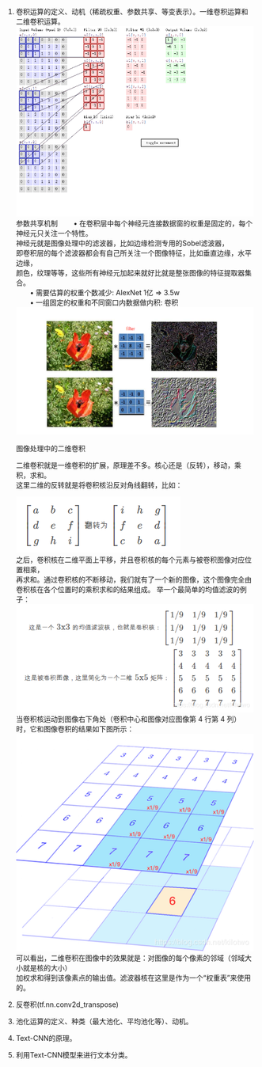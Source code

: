 1. 卷积运算的定义、动机（稀疏权重、参数共享、等变表示）。一维卷积运算和二维卷积运算。
    ![img](https://github.com/lbj000/nlp/blob/master/卷积运算.gif)  
    参数共享机制
　　•	在卷积层中每个神经元连接数据窗的权重是固定的，每个神经元只关注一个特性。  
      神经元就是图像处理中的滤波器，比如边缘检测专用的Sobel滤波器，  
      即卷积层的每个滤波器都会有自己所关注一个图像特征，比如垂直边缘，水平边缘，  
      颜色，纹理等等，这些所有神经元加起来就好比就是整张图像的特征提取器集合。  
　　•	需要估算的权重个数减少: AlexNet 1亿 => 3.5w  
　　•	一组固定的权重和不同窗口内数据做内积: 卷积  
    ![img](https://github.com/lbj000/nlp/blob/master/参数共享.png)  
    
    图像处理中的二维卷积

    二维卷积就是一维卷积的扩展，原理差不多。核心还是（反转），移动，乘积，求和。  
    这里二维的反转就是将卷积核沿反对角线翻转，比如：
    
    ![img](https://github.com/lbj000/nlp/blob/master/二维卷积1.png)  
    之后，卷积核在二维平面上平移，并且卷积核的每个元素与被卷积图像对应位置相乘，  
    再求和。通过卷积核的不断移动，我们就有了一个新的图像，这个图像完全由卷积核在各个位置时的乘积求和的结果组成。
    举一个最简单的均值滤波的例子：
    ![img](https://github.com/lbj000/nlp/blob/master/二维卷积2.png)  
    当卷积核运动到图像右下角处（卷积中心和图像对应图像第 4 行第 4 列）时，它和图像卷积的结果如下图所示：
    ![img](https://github.com/lbj000/nlp/blob/master/二维卷积3.png)  
    可以看出，二维卷积在图像中的效果就是：对图像的每个像素的邻域（邻域大小就是核的大小）  
    加权求和得到该像素点的输出值。滤波器核在这里是作为一个“权重表”来使用的。
2. 反卷积(tf.nn.conv2d_transpose)
3. 池化运算的定义、种类（最大池化、平均池化等）、动机。
4. Text-CNN的原理。
5. 利用Text-CNN模型来进行文本分类。

